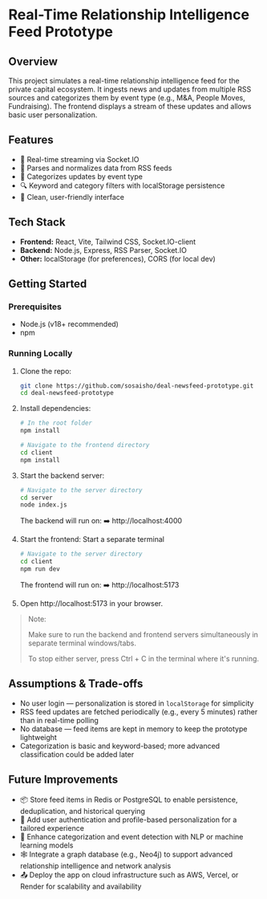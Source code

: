 # Real-Time Relationship Intelligence Feed Prototype

## Overview

This project simulates a real-time relationship intelligence feed for the private capital ecosystem. It ingests news and updates from multiple RSS sources and categorizes them by event type (e.g., M&A, People Moves, Fundraising). The frontend displays a stream of these updates and allows basic user personalization.

## Features

- 🔄 Real-time streaming via Socket.IO  
- 📰 Parses and normalizes data from RSS feeds  
- 🧠 Categorizes updates by event type  
- 🔍 Keyword and category filters with localStorage persistence  
- 🎯 Clean, user-friendly interface  

## Tech Stack

- **Frontend:** React, Vite, Tailwind CSS, Socket.IO-client  
- **Backend:** Node.js, Express, RSS Parser, Socket.IO  
- **Other:** localStorage (for preferences), CORS (for local dev)  

## Getting Started

### Prerequisites

- Node.js (v18+ recommended)
- npm

### Running Locally
1. Clone the repo:
   
   ```bash
   git clone https://github.com/sosaisho/deal-newsfeed-prototype.git
   cd deal-newsfeed-prototype
   ```

2. Install dependencies:

   ```bash
   # In the root folder
   npm install

   # Navigate to the frontend directory
   cd client
   npm install
   ```
3. Start the backend server:
   
   ```bash
   # Navigate to the server directory
   cd server
   node index.js
   ```

   The backend will run on:
   ➡️ http://localhost:4000
4.  Start the frontend:
    Start a separate terminal
    ```bash
    # Navigate to the server directory
    cd client
    npm run dev
    ```
    The frontend will run on:
    ➡️ http://localhost:5173

5. Open http://localhost:5173 in your browser.

> Note:
> 
> Make sure to run the backend and frontend servers simultaneously in separate terminal windows/tabs.
> 
> To stop either server, press Ctrl + C in the terminal where it's running.

## Assumptions & Trade-offs

- No user login — personalization is stored in `localStorage` for simplicity  
- RSS feed updates are fetched periodically (e.g., every 5 minutes) rather than in real-time polling  
- No database — feed items are kept in memory to keep the prototype lightweight  
- Categorization is basic and keyword-based; more advanced classification could be added later  

## Future Improvements

- 📦 Store feed items in Redis or PostgreSQL to enable persistence, deduplication, and historical querying  
- 🔐 Add user authentication and profile-based personalization for a tailored experience  
- 🧠 Enhance categorization and event detection with NLP or machine learning models  
- 🕸 Integrate a graph database (e.g., Neo4j) to support advanced relationship intelligence and network analysis  
- 📤 Deploy the app on cloud infrastructure such as AWS, Vercel, or Render for scalability and availability  



   
